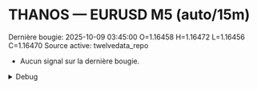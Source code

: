 # THANOS — EURUSD M5 (auto/15m)
Dernière bougie: 2025-10-09 03:45:00  O=1.16458  H=1.16472  L=1.16456  C=1.16470
Source active: twelvedata_repo

- Aucun signal sur la dernière bougie.

<details><summary>Debug</summary>

- TD_API_KEY manquant.

</details>